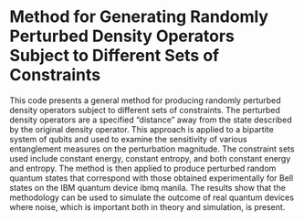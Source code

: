 # Method for Generating Randomly Perturbed Density Operators Subject to Different Sets of Constraints

This code presents a general method for producing randomly perturbed density operators subject to different sets of constraints. The perturbed density operators are a specified “distance” away from the state described by the original density operator. This approach is applied to a bipartite system of qubits and used to examine the sensitivity of various entanglement measures on the perturbation magnitude. The constraint sets used include constant energy, constant entropy, and both constant energy and entropy. The method is then applied to produce perturbed random quantum states that correspond with those obtained experimentally for Bell states on the IBM quantum device ibmq manila. The results show that the methodology can be used to simulate the outcome of real quantum devices where noise, which is important both in theory and simulation, is present.

